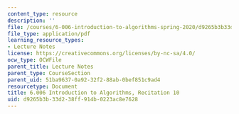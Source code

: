 ```yaml
---
content_type: resource
description: ''
file: /courses/6-006-introduction-to-algorithms-spring-2020/d9265b3b33d238ff914b0223ac8e7628_MIT6_006S20_r10.pdf
file_type: application/pdf
learning_resource_types:
- Lecture Notes
license: https://creativecommons.org/licenses/by-nc-sa/4.0/
ocw_type: OCWFile
parent_title: Lecture Notes
parent_type: CourseSection
parent_uid: 51ba9637-0a92-32f2-88ab-0bef851c9ad4
resourcetype: Document
title: 6.006 Introduction to Algorithms, Recitation 10
uid: d9265b3b-33d2-38ff-914b-0223ac8e7628
---
```


